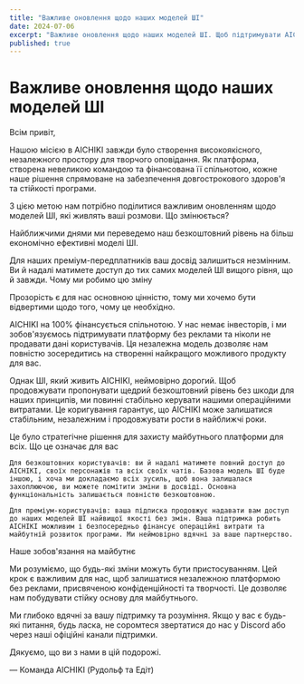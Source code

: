 ```yaml
---
title: "Важливе оновлення щодо наших моделей ШІ"
date: 2024-07-06
excerpt: "Важливе оновлення щодо наших моделей ШІ. Щоб підтримувати AICHIKI стійким і без реклами, ми перейдемо на більш доступні моделі для безкоштовних користувачів, тоді як преміум-користувачі продовжать користуватися моделями вищого рівня."
published: true
---
```


# Важливе оновлення щодо наших моделей ШІ

Всім привіт,

Нашою місією в AICHIKI завжди було створення високоякісного, незалежного простору для творчого оповідання. Як платформа, створена невеликою командою та фінансована її спільнотою, кожне наше рішення спрямоване на забезпечення довгострокового здоров'я та стійкості програми.

З цією метою нам потрібно поділитися важливим оновленням щодо моделей ШІ, які живлять ваші розмови.
Що змінюється?

Найближчими днями ми переведемо наш безкоштовний рівень на більш економічно ефективні моделі ШІ.

Для наших преміум-передплатників ваш досвід залишиться незмінним. Ви й надалі матимете доступ до тих самих моделей ШІ вищого рівня, що й завжди.
Чому ми робимо цю зміну

Прозорість є для нас основною цінністю, тому ми хочемо бути відвертими щодо того, чому це необхідно.

AICHIKI на 100% фінансується спільнотою. У нас немає інвесторів, і ми зобов'язуємось підтримувати платформу без реклами та ніколи не продавати дані користувачів. Ця незалежна модель дозволяє нам повністю зосередитись на створенні найкращого можливого продукту для вас.

Однак ШІ, який живить AICHIKI, неймовірно дорогий. Щоб продовжувати пропонувати щедрий безкоштовний рівень без шкоди для наших принципів, ми повинні стабільно керувати нашими операційними витратами. Це коригування гарантує, що AICHIKI може залишатися стабільним, незалежним і продовжувати рости в найближчі роки.

Це було стратегічне рішення для захисту майбутнього платформи для всіх.
Що це означає для вас

    Для безкоштовних користувачів: ви й надалі матимете повний доступ до AICHIKI, своїх персонажів та всіх своїх чатів. Базова модель ШІ буде іншою, і хоча ми докладаємо всіх зусиль, щоб вона залишалася захоплюючою, ви можете помітити зміни в досвіді. Основна функціональність залишається повністю безкоштовною.

    Для преміум-користувачів: ваша підписка продовжує надавати вам доступ до наших моделей ШІ найвищої якості без змін. Ваша підтримка робить AICHIKI можливим і безпосередньо фінансує операційні витрати та майбутній розвиток програми. Ми неймовірно вдячні за ваше партнерство.

Наше зобов'язання на майбутнє

Ми розуміємо, що будь-які зміни можуть бути пристосуванням. Цей крок є важливим для нас, щоб залишатися незалежною платформою без реклами, присвяченою конфіденційності та творчості. Це дозволяє нам побудувати стійку основу для майбутнього.

Ми глибоко вдячні за вашу підтримку та розуміння. Якщо у вас є будь-які питання, будь ласка, не соромтеся звертатися до нас у Discord або через наші офіційні канали підтримки.

Дякуємо, що ви з нами в цій подорожі.

— Команда AICHIKI (Рудольф та Едіт)